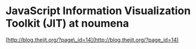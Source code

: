 <!--
id: 34076603
link: http://tumblr.atmos.org/post/34076603/javascript-information-visualization-toolkit-jit-at
slug: javascript-information-visualization-toolkit-jit-at
date: Wed May 07 2008 21:01:17 GMT-0700 (PDT)
publish: 2008-05-07
tags: 
title:   JavaScript Information Visualization Toolkit (JIT)  at  noumena
-->


  JavaScript Information Visualization Toolkit (JIT)  at  noumena
=================================================================

[http://blog.thejit.org/?page\_id=14](http://blog.thejit.org/?page_id=14)

